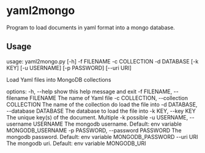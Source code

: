 # yaml2mongo

Program to load documents in yaml format into a mongo database.

## Usage

usage: yaml2mongo.py [-h] -f FILENAME -c COLLECTION -d DATABASE [-k KEY]
[-u USERNAME] [-p PASSWORD] [--uri URI]

Load Yaml files into MongoDB collections

options:
-h, --help show this help message and exit
-f FILENAME, --filename FILENAME
The name of Yaml file
-c COLLECTION, --collection COLLECTION
The name of the collection do load the file into
-d DATABASE, --database DATABASE
The database to load the file into
-k KEY, --key KEY The unique key(s) of the document. Multiple -k
possible
-u USERNAME, --username USERNAME
The mongodb username. Default: env variable
MONGODB_USERNAME
-p PASSWORD, --password PASSWORD
The mongodb password. Default: env variable
MONGODB_PASSWORD
--uri URI The mongodb uri. Default: env variable MONGODB_URI

```